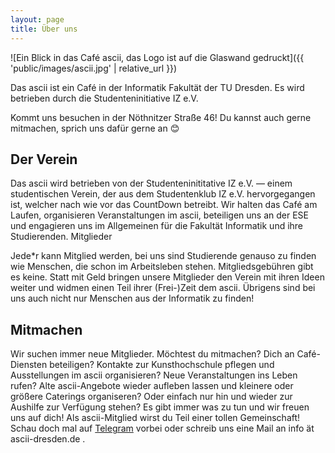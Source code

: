 ```yaml
---
layout: page
title: Über uns
---
```


![Ein Blick in das Café ascii, das Logo ist auf die Glaswand gedruckt]({{ 'public/images/ascii.jpg' | relative_url }})

Das ascii ist ein Café in der Informatik Fakultät der TU Dresden. Es wird betrieben durch die Studenteninitiative IZ e.V.

Kommt uns besuchen in der Nöthnitzer Straße 46! Du kannst auch gerne mitmachen, sprich uns dafür gerne an 😊

## Der Verein

Das ascii wird betrieben von der Studenteninititative IZ e.V. — einem studentischen Verein, der aus dem Studentenklub IZ e.V. hervorgegangen ist, welcher nach wie vor das CountDown betreibt. Wir halten das Café am Laufen, organisieren Veranstaltungen im ascii, beteiligen uns an der ESE und engagieren uns im Allgemeinen für die Fakultät Informatik und ihre Studierenden.
Mitglieder

Jede\*r kann Mitglied werden, bei uns sind Studierende genauso zu finden wie Menschen, die schon im Arbeitsleben stehen. Mitgliedsgebühren gibt es keine. Statt mit Geld bringen unsere Mitglieder den Verein mit ihren Ideen weiter und widmen einen Teil ihrer (Frei-)Zeit dem ascii. Übrigens sind bei uns auch nicht nur Menschen aus der Informatik zu finden!

## Mitmachen

Wir suchen immer neue Mitglieder. Möchtest du mitmachen? Dich an Café-Diensten beteiligen? Kontakte zur Kunsthochschule pflegen und Ausstellungen im ascii organisieren? Neue Veranstaltungen ins Leben rufen? Alte ascii-Angebote wieder aufleben lassen und kleinere oder größere Caterings organiseren? Oder einfach nur hin und wieder zur Aushilfe zur Verfügung stehen? Es gibt immer was zu tun und wir freuen uns auf dich! Als ascii-Mitglied wirst du Teil einer tollen Gemeinschaft! Schau doch mal auf [Telegram](https://t.me/joinchat/BEijkBaKjDumkoVNiSunFQ) vorbei oder schreib uns eine Mail an info ät ascii-dresden.de .
